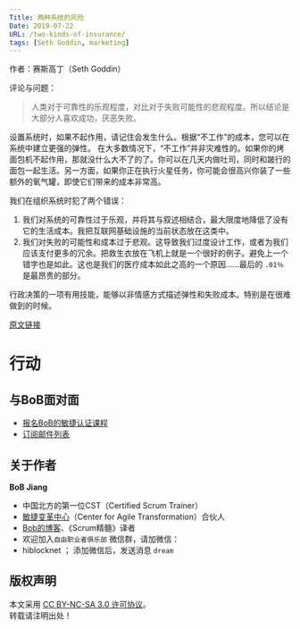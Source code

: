 ```yaml
---
Title: 两种系统的风险
Date: 2019-07-22
URL: /two-kinds-of-insurance/
tags: [Seth Goddin, marketing]
---
```


作者：赛斯高丁（Seth Goddin）

评论与问题：
> 人类对于可靠性的乐观程度，对比对于失败可能性的悲观程度。所以结论是大部分人喜欢成功，厌恶失败。

设置系统时，如果不起作用，请记住会发生什么。根据“不工作”的成本，您可以在系统中建立更强的弹性。
在大多数情况下，“不工作”并非灾难性的。如果你的烤面包机不起作用，那就没什么大不了的了。你可以在几天内做吐司，同时和跛行的面包一起生活。另一方面，如果你正在执行火星任务，你可能会很高兴你装了一些额外的氧气罐，即使它们带来的成本非常高。

我们在组织系统时犯了两个错误：
1. 我们对系统的可靠性过于乐观，并将其与叙述相结合，最大限度地降低了没有它的生活成本。我把互联网基础设施的当前状态放在这类中。
2. 我们对失败的可能性和成本过于悲观。这导致我们过度设计工作，或者为我们应该支付更多的冗余。把救生衣放在飞机上就是一个很好的例子。避免上一个错字也是如此。这也是我们的医疗成本如此之高的一个原因......最后的 `.01％` 是最昂贵的部分。

行政决策的一项有用技能，能够以非情感方式描述弹性和失败成本。特别是在很难做到的时候。

[原文链接](https://seths.blog/2019/07/two-kinds-of-insurance/)

# 行动

## 与BoB面对面
- [报名BoB的敏捷认证课程](http://yihuode.io/brands/33)
- [订阅邮件列表](https://tinyletter.com/bobjiang)

## 关于作者
**BoB Jiang**

- 中国北方的第一位CST（Certified Scrum Trainer）  
- [敏捷变革中心](https://www.c4at.cn/)（Center for Agile Transformation）合伙人  
- [Bob的博客](http://www.bobjiang.com)、《Scrum精髓》译者
- 欢迎加入`自由职业者俱乐部` 微信群，请加微信：
- hiblocknet  ； 添加微信后，发送消息 `dream`

## 版权声明

本文采用 [CC BY-NC-SA 3.0 许可协议](https://creativecommons.org/licenses/by-nc-sa/3.0/deed.zh)。  
转载请注明出处！

